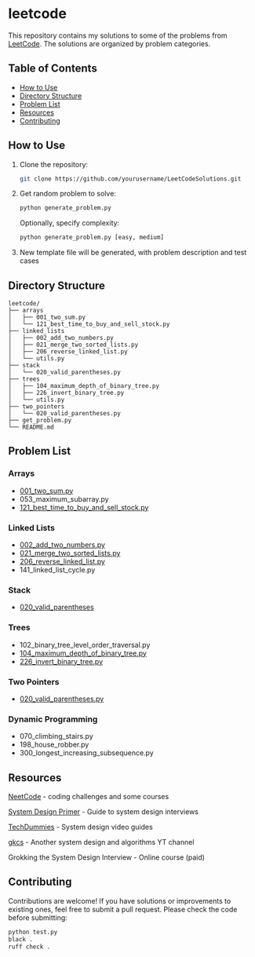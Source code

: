 # leetcode

This repository contains my solutions to some of the problems from [LeetCode](https://leetcode.com/). 
The solutions are organized by problem categories.

## Table of Contents

- [How to Use](#how-to-use)
- [Directory Structure](#directory-structure)
- [Problem List](#problem-list)
- [Resources](#resources)
- [Contributing](#contributing)

## How to Use

1. Clone the repository:
   ```sh
   git clone https://github.com/yourusername/LeetCodeSolutions.git
   ```
2. Get random problem to solve:
   ```sh
   python generate_problem.py
   ```
   Optionally, specify complexity:
   ```sh
   python generate_problem.py [easy, medium]
   ```
3. New template file will be generated, with problem description and test cases

## Directory Structure

```plaintext
leetcode/
├── arrays
│   ├── 001_two_sum.py
│   └── 121_best_time_to_buy_and_sell_stock.py
├── linked_lists
│   ├── 002_add_two_numbers.py
│   ├── 021_merge_two_sorted_lists.py
│   ├── 206_reverse_linked_list.py
│   └── utils.py
├── stack
│   └── 020_valid_parentheses.py
├── trees
│   ├── 104_maximum_depth_of_binary_tree.py
│   ├── 226_invert_binary_tree.py
│   └── utils.py
├── two_pointers
│   └── 020_valid_parentheses.py
├── get_problem.py
└── README.md
```

## Problem List

### Arrays
- [001_two_sum.py](arrays/001_two_sum.py)
- 053_maximum_subarray.py
- [121_best_time_to_buy_and_sell_stock.py](arrays/121_best_time_to_buy_and_sell_stock.py)
### Linked Lists
- [002_add_two_numbers.py](linked_lists/002_add_two_numbers.py)
- [021_merge_two_sorted_lists.py](linked_lists/021_merge_two_sorted_lists.py)
- [206_reverse_linked_list.py](linked_lists/206_reverse_linked_list.py)
- 141_linked_list_cycle.py
### Stack
- [020_valid_parentheses](stack/020_valid_parentheses.py)
### Trees
- 102_binary_tree_level_order_traversal.py
- [104_maximum_depth_of_binary_tree.py](trees/104_maximum_depth_of_binary_tree.py)
- [226_invert_binary_tree.py](trees/226_invert_binary_tree.py)
### Two Pointers
- [020_valid_parentheses.py](two_pointers/020_valid_parentheses.py)
### Dynamic Programming
- 070_climbing_stairs.py
- 198_house_robber.py
- 300_longest_increasing_subsequence.py

## Resources

[NeetCode](https://leetcode.io/) - coding challenges and some courses

[System Design Primer](https://github.com/donnemartin/system-design-primer) - Guide to system design interviews

[TechDummies](https://www.youtube.com/@TechDummiesNarendraL/playlists) - System design video guides

[gkcs](https://www.youtube.com/@gkcs) - Another system design and algorithms YT channel

Grokking the System Design Interview - Online course (paid)

## Contributing

Contributions are welcome! If you have solutions or improvements to existing ones, feel free to submit a pull request.
Please check the code before submitting:
```sh
python test.py
black .
ruff check .
```